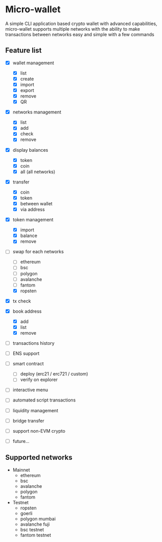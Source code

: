 
# Micro-wallet

A simple CLI application based crypto wallet with advanced capabilities, micro-wallet supports multiple networks with the ability to make transactions between networks easy and simple with a few commands

## Feature list
- [x] wallet management
  - [x] list
  - [x] create
  - [x] import
  - [x] export
  - [x] remove
  - [x] QR
- [x] networks management
  - [x] list
  - [x] add
  - [x] check
  - [x] remove
- [x] display balances
  - [x] token
  - [x] coin
  - [x] all (all networks)
- [x] transfer
  - [x] coin
  - [x] token
  - [x] between wallet
  - [x] via address
- [x] token management
  - [x] import
  - [x] balance
  - [x] remove
- [ ] swap for each networks
  - [ ] ethereum
  - [ ] bsc
  - [ ] polygon
  - [ ] avalanche
  - [ ] fantom
  - [x] ropsten
- [x] tx check
- [x] book address
  - [x] add
  - [x] list
  - [x] remove
- [ ] transactions history
- [ ] ENS support
- [ ] smart contract
  - [ ] deploy (erc21 / erc721 / custom)
  - [ ] verify on explorer
- [ ] interactive menu
- [ ] automated script transactions
- [ ] liquidity management
- [ ] bridge transfer
- [ ] support non-EVM crypto
- [ ] future...


## Supported networks
- Mainnet
  - ethereum
  - bsc
  - avalanche
  - polygon
  - fantom
- Testnet
  - ropsten
  - goerli
  - polygon mumbai
  - avalanche fuji
  - bsc testnet
  - fantom testnet

